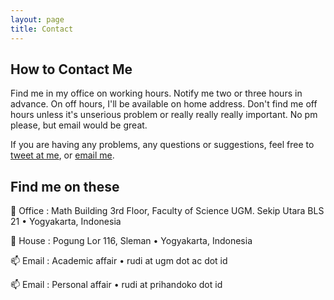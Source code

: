 ```yaml
---
layout: page
title: Contact
---
```


## How to Contact Me

Find me in my office on working hours. Notify me two or three hours in advance. On off hours, I'll be available on home address. Don't find me off hours unless it's unserious problem or really really really important. No pm please, but email would be great.


If you are having any problems, any questions or suggestions, feel free to [tweet at me](https://twitter.com/intent/tweet?text=%40prihandokorudi), or [email me](mailto:rudi@ugm.ac.id).

## Find me on these

:office: Office
:    Math Building 3rd Floor, Faculty of Science UGM.
	 Sekip Utara BLS 21  • Yogyakarta, Indonesia


:house_with_garden: House
:    Pogung Lor 116, Sleman • Yogyakarta, Indonesia


:mailbox: Email
:    Academic affair • rudi at ugm dot ac dot id


:mailbox: Email
:    Personal affair • rudi at prihandoko dot id



